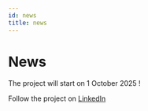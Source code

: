 ```yaml
---
id: news
title: news
---
```


# News

The project will start on 1 October 2025 !



Follow the project on [LinkedIn](https://www.linkedin.com/company/ssc-fort)